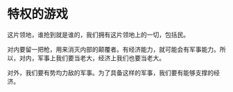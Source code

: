 # 特权的游戏

这片领地，谁抢到就是谁的，我们拥有这片领地上的一切，包括民。

对内要留一把枪，用来消灭内部的颠覆者。有经济能力，就可能会有军事能力。所以，对内，军事上我们要当老大，经济上我们也要当老大。

对外，我们要有势均力敌的军事。为了具备这样的军事，我们要有能够支撑的经济。

